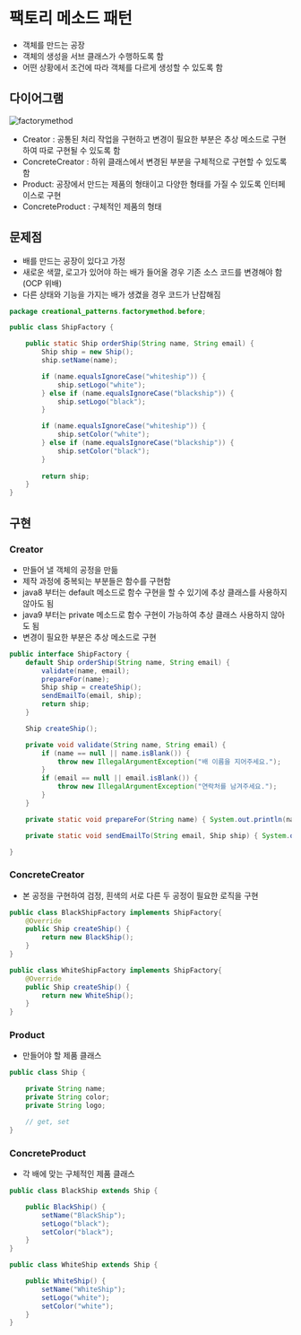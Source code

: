 # 팩토리 메소드 패턴

- 객체를 만드는 공장
- 객체의 생성을 서브 클래스가 수행하도록 함
- 어떤 상황에서 조건에 따라 객체를 다르게 생성할 수 있도록 함

## 다이어그램

![factorymethod](https://user-images.githubusercontent.com/50051656/149655409-606f9036-e9a4-47ec-b6c9-0e9583206111.png)

- Creator : 공통된 처리 작업을 구현하고 변경이 필요한 부분은 추상 메소드로 구현하여 따로 구현될 수 있도록 함
- ConcreteCreator : 하위 클래스에서 변경된 부분을 구체적으로 구현할 수 있도록 함
- Product: 공장에서 만드는 제품의 형태이고 다양한 형태를 가질 수 있도록 인터페이스로 구현
- ConcreteProduct : 구체적인 제품의 형태

## 문제점

- 배를 만드는 공장이 있다고 가정
- 새로운 색깔, 로고가 있어야 하는 배가 들어올 경우 기존 소스 코드를 변경해야 함 (OCP 위배)
- 다른 상태와 기능을 가지는 배가 생겼을 경우 코드가 난잡해짐

```java
package creational_patterns.factorymethod.before;

public class ShipFactory {

    public static Ship orderShip(String name, String email) {
        Ship ship = new Ship();
        ship.setName(name);

        if (name.equalsIgnoreCase("whiteship")) {
            ship.setLogo("white");
        } else if (name.equalsIgnoreCase("blackship")) {
            ship.setLogo("black");
        }

        if (name.equalsIgnoreCase("whiteship")) {
            ship.setColor("white");
        } else if (name.equalsIgnoreCase("blackship")) {
            ship.setColor("black");
        }
        
        return ship;
    }
}
```

## 구현

### Creator

- 만들어 낼 객체의 공정을 만듦
- 제작 과정에 중복되는 부분들은 함수를 구현함
- java8 부터는 default 메소드로 함수 구현을 할 수 있기에 추상 클래스를 사용하지 않아도 됨
- java9 부터는 private 메소드로 함수 구현이 가능하여 추상 클래스 사용하지 않아도 됨
- 변경이 필요한 부분은 추상 메소드로 구현

```java
public interface ShipFactory {
    default Ship orderShip(String name, String email) {
        validate(name, email);
        prepareFor(name);
        Ship ship = createShip();
        sendEmailTo(email, ship);
        return ship;
    }

    Ship createShip();

    private void validate(String name, String email) {
        if (name == null || name.isBlank()) {
            throw new IllegalArgumentException("배 이름을 지어주세요.");
        }
        if (email == null || email.isBlank()) {
            throw new IllegalArgumentException("연락처를 남겨주세요.");
        }
    }

    private static void prepareFor(String name) { System.out.println(name + " 만들 준비 중"); }

    private static void sendEmailTo(String email, Ship ship) { System.out.println(ship.getName() + " 다 만들었습니다."); }

}
```

### ConcreteCreator

- 본 공정을 구현하여 검정, 흰색의 서로 다른 두 공정이 필요한 로직을 구현

```java
public class BlackShipFactory implements ShipFactory{
    @Override
    public Ship createShip() {
        return new BlackShip();
    }
}
```

```java
public class WhiteShipFactory implements ShipFactory{
    @Override
    public Ship createShip() {
        return new WhiteShip();
    }
}
```

### Product

- 만들어야 할 제품 클래스

```java
public class Ship {

    private String name;
    private String color;
    private String logo;

    // get, set
}

```

### ConcreteProduct

- 각 배에 맞는 구체적인 제품 클래스

```java
public class BlackShip extends Ship {

    public BlackShip() {
        setName("BlackShip");
        setLogo("black");
        setColor("black");
    }
}
```

```java
public class WhiteShip extends Ship {

    public WhiteShip() {
        setName("WhiteShip");
        setLogo("white");
        setColor("white");
    }
}
```
